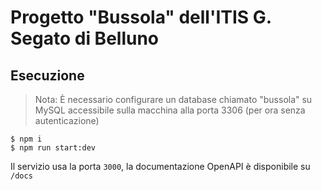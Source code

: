 # Progetto "Bussola" dell'ITIS G. Segato di Belluno

## Esecuzione

> Nota:
> È necessario configurare un database chiamato "bussola" su MySQL accessibile sulla macchina alla porta 3306
> (per ora senza autenticazione)

```
$ npm i
$ npm run start:dev
```

Il servizio usa la porta `3000`, la documentazione OpenAPI è disponibile su `/docs`
